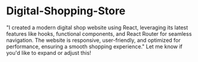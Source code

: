 # Digital-Shopping-Store
"I created a modern digital shop website using React, leveraging its latest features like hooks, functional components, and React Router for seamless navigation. The website is responsive, user-friendly, and optimized for performance, ensuring a smooth shopping experience."  Let me know if you'd like to expand or adjust this!
